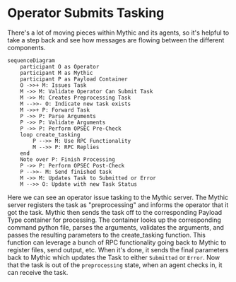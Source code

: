 # Operator Submits Tasking

There's a lot of moving pieces within Mythic and its agents, so it's helpful to take a step back and see how messages are flowing between the different components.

```mermaid
sequenceDiagram
    participant O as Operator
    participant M as Mythic
    participant P as Payload Container
    O ->>+ M: Issues Task
    M ->> M: Validate Operator Can Submit Task
    M ->> M: Creates Preprocessing Task
    M -->>- O: Indicate new task exists
    M ->>+ P: Forward Task
    P ->> P: Parse Arguments
    P ->> P: Validate Arguments
    P ->> P: Perform OPSEC Pre-Check
    loop create_tasking
        P -->> M: Use RPC Functionality
        M -->> P: RPC Replies
    end
    Note over P: Finish Processing
    P ->> P: Perform OPSEC Post-Check
    P -->>- M: Send finished task
    M ->> M: Updates Task to Submitted or Error
    M -->> O: Update with new Task Status
```

Here we can see an operator issue tasking to the Mythic server. The Mythic server registers the task as "preprocessing" and informs the operator that it got the task. Mythic then sends the task off to the corresponding Payload Type container for processing. The container looks up the corresponding command python file, parses the arguments, validates the arguments, and passes the resulting parameters to the create\_tasking function. This function can leverage a bunch of RPC functionality going back to Mythic to register files, send output, etc. When it's done, it sends the final parameters back to Mythic which updates the Task to either `Submitted` or `Error`. Now that the task is out of the `preprocessing` state, when an agent checks in, it can receive the task.
